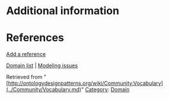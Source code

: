 #  Additional information


#  References


[Add a reference](index.php@title=Odp%253AAdd_reference&subject=../Community/Vocabulary.md "http://ontologydesignpatterns.org/wiki/index.php?title=Odp:Add_reference&subject=Community%3AVocabulary")


  




[Domain list](../Community/Domain.md "Community:Domain") | [Modeling issues](../Community/Main.md "Community:Main")


Retrieved from "[http://ontologydesignpatterns.org/wiki/Community:Vocabulary](../Community/Vocabulary.md)"
 [Category](http://ontologydesignpatterns.org/wiki/Special:Categories "Special:Categories"): [Domain](../Category/Domain.md "Category:Domain")